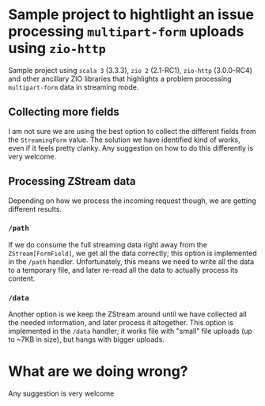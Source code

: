 # Sample project to hightlight an issue processing `multipart-form` uploads using `zio-http`

Sample project using `scala 3` (3.3.3), `zio 2` (2.1-RC1), `zio-http` (3.0.0-RC4) and other ancillary ZIO libraries that highlights a problem processing `multipart-form` data in streaming mode.

## Collecting more fields
I am not sure we are using the best option to collect the different fields from the `StreamingForm` value.
The solution we have identified kind of works, even if it feels pretty clanky.
Any suggestion on how to do this differently is very welcome.

## Processing ZStream data
Depending on how we process the incoming request though, we are getting different results.

### `/path`
If we do consume the full streaming data right away from the `ZStream[FormField]`, we get all the data correctly; this option is implemented in the `/path` handler.
Unfortunately, this means we need to write all the data to a temporary file, and later re-read all the data to actually process its content.

### `/data`
Another option is we keep the ZStream around until we have collected all the needed information, and later process it altogether.
This option is implemented in the `/data` handler; it works file with "small" file uploads (up to ~7KB in size), but hangs with bigger uploads.

# What are we doing wrong?

Any suggestion is very welcome